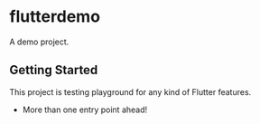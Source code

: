 # flutterdemo

A demo project.

## Getting Started

This project is testing playground for any kind of Flutter features.

- More than one entry point ahead!